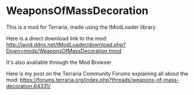 # WeaponsOfMassDecoration
This is a mod for Terraria, made using the tModLoader library

Here is a direct download link to the mod: http://javid.ddns.net/tModLoader/download.php?Down=mods/WeaponsOfMassDecoration.tmod

It's also available through the Mod Browser

Here is my post on the Terraria Community Forums explaining all about the mod: https://forums.terraria.org/index.php?threads/weapons-of-mass-decoration.64331/

